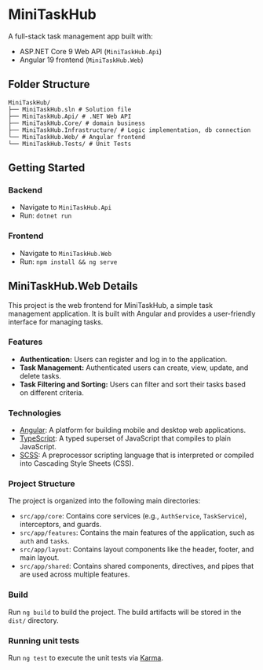 # MiniTaskHub

A full-stack task management app built with:

- ASP.NET Core 9 Web API (`MiniTaskHub.Api`)
- Angular 19 frontend (`MiniTaskHub.Web`)

## Folder Structure
```
MiniTaskHub/ 
├── MiniTaskHub.sln # Solution file 
├── MiniTaskHub.Api/ # .NET Web API
├── MiniTaskHub.Core/ # domain business
├── MiniTaskHub.Infrastructure/ # Logic implementation, db connection 
└── MiniTaskHub.Web/ # Angular frontend
└── MiniTaskHub.Tests/ # Unit Tests
```

## Getting Started

### Backend
- Navigate to `MiniTaskHub.Api`
- Run: `dotnet run`

### Frontend
- Navigate to `MiniTaskHub.Web`
- Run: `npm install && ng serve`

## MiniTaskHub.Web Details

This project is the web frontend for MiniTaskHub, a simple task management application. It is built with Angular and provides a user-friendly interface for managing tasks.

### Features

-   **Authentication:** Users can register and log in to the application.
-   **Task Management:** Authenticated users can create, view, update, and delete tasks.
-   **Task Filtering and Sorting:** Users can filter and sort their tasks based on different criteria.

### Technologies

-   [Angular](https://angular.io/): A platform for building mobile and desktop web applications.
-   [TypeScript](https://www.typescriptlang.org/): A typed superset of JavaScript that compiles to plain JavaScript.
-   [SCSS](https://sass-lang.com/): A preprocessor scripting language that is interpreted or compiled into Cascading Style Sheets (CSS).

### Project Structure

The project is organized into the following main directories:

-   `src/app/core`: Contains core services (e.g., `AuthService`, `TaskService`), interceptors, and guards.
-   `src/app/features`: Contains the main features of the application, such as `auth` and `tasks`.
-   `src/app/layout`: Contains layout components like the header, footer, and main layout.
-   `src/app/shared`: Contains shared components, directives, and pipes that are used across multiple features.

### Build

Run `ng build` to build the project. The build artifacts will be stored in the `dist/` directory.

### Running unit tests

Run `ng test` to execute the unit tests via [Karma](https://karma-runner.github.io).